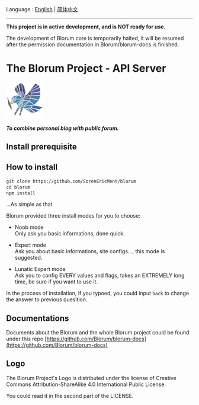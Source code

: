 Language : [English](https://github.com/SorenEricMent/blorum/blob/main/README.md) | [简体中文](https://github.com/SorenEricMent/blorum/blob/main/README_zh-CN.md)

---

**This project is in active development, and is NOT ready for use.**

The development of Blorum core is temporarily halted, it will be resumed after the permission documentation in Blorum/blorum-docs is finished.

# The Blorum Project - API Server 
<img alt="Blorum Bird" src="https://github.com/Blorum/.github/blob/main/profile/blorum.png" width="100" height="100">

***To combine personal blog with public forum.***

## Install prerequisite

## How to install

```shell
git clone https://github.com/SorenEricMent/blorum
cd blorum
npm install
```

...As simple as that

Blorum provided three install modes for you to choose:

- Noob mode  
  Only ask you basic informations, done quick.

- Expert mode  
  Ask you about basic informations, site configs..., this mode is suggested.

- Lunatic Expert mode  
  Ask you to config EVERY values and flags, takes an EXTREMELY long time, be sure if you want to use it.

In the process of installation, if you typoed, you could input `back` to change the answer to previous quesition.

## Documentations
Documents about the Blorum and the whole Blorum project could be found under this repo 
[https://github.com/Blorum/blorum-docs](https://github.com/Blorum/blorum-docs)

## Logo

The Blorum Project's Logo is distributed under the license of Creative Commons Attribution-ShareAlike 4.0 International Public License.

You could read it in the second part of the LICENSE.
